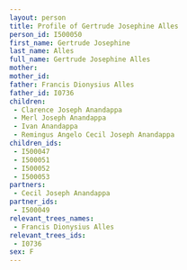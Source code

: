 ```yaml
---
layout: person
title: Profile of Gertrude Josephine Alles
person_id: I500050
first_name: Gertrude Josephine
last_name: Alles
full_name: Gertrude Josephine Alles
mother: 
mother_id: 
father: Francis Dionysius Alles
father_id: I0736
children:
 - Clarence Joseph Anandappa
 - Merl Joseph Anandappa
 - Ivan Anandappa
 - Remingus Angelo Cecil Joseph Anandappa
children_ids:
 - I500047
 - I500051
 - I500052
 - I500053
partners:
 - Cecil Joseph Anandappa
partner_ids:
 - I500049
relevant_trees_names:
 - Francis Dionysius Alles
relevant_trees_ids:
 - I0736
sex: F
---
```


